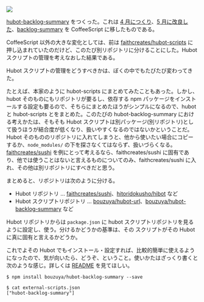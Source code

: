 ![](http://img.bouzuya.net/2014-07-10.png)

[hubot-backlog-summary][bouzuya/hubot-backlog-summary] をつくった。これは [4 月につくり][2014-04-21]、[5 月に改良した][2014-05-02]、[backlog-summary][backlog-summary] を CoffeeScript に移したものである。

CoffeeScript 以外の大きな変化としては、前は [faithcreates/hubot-scripts][] に押し込まれていたのだけど、このたび別リポジトリに分けることにした。Hubot スクリプトの管理を考えなおした結果である。

Hubot スクリプトの管理をどうすべきかは、ぼくの中でもたびたび変わってきた。

たとえば、本家のように hubot-scripts にまとめてみたこともあった。しかし、hubot そのものにもリポジトリが要るし、依存する npm パッケージをインストールする設定も要るので、そちらにまとめたほうがシンプルになるので、hubot と hubot-scripts とをまとめた。このたびの hubot-backlog-summary における考えかたは、そもそも Hubot スクリプトは別パッケージ(別リポジトリ)として扱うほうが結合度が低くなり、扱いやすくなるのではないかということだ。Hubot そのもののリポジトリに入れてしまうと、他から使いたい場合にコピーするか、`node_modules/` の下を探さなくてはならず、扱いづらくなる。[faithcreates/sushi][] を例にとって考えるなら、faithcreates/sushi に固有であり、他では使うことはないと言えるものについてのみ、faithcreates/sushi に入れ、その他は別リポジトリにすべきだと思う。

まとめると、リポジトリは次のように分ける。

- Hubot リポジトリ ... [faithcreates/sushi][]、[hitoridokusho/hibot][] など
- Hubot スクリプトリポジトリ ... [bouzuya/hubot-url][]、[bouzuya/hubot-backlog-summary][] など

Hubot リポジトリからは `package.json` に hubot スクリプトリポジトリを見るように設定し、使う。分けるかどうかの基準は、その スクリプトがその Hubot に真に固有と言えるかどうか。

これでよその Hubot でもインストール・設定すれば、比較的簡単に使えるようになったので、気が向いたら、どうぞ、ということ。使いかたはざっくり書くと次のような感じ。詳しくは [README][bouzuya/hubot-backlog-summary] を見てほしい。

    $ npm install bouzuya/hubot-backlog-summary --save

    $ cat external-scripts.json
    ["hubot-backlog-summary"]

[2014-04-21]: https://blog.bouzuya.net/2014/04/21/
[2014-05-02]: https://blog.bouzuya.net/2014/05/02/
[bouzuya/hubot-backlog-summary]: https://github.com/bouzuya/hubot-backlog-summary
[bouzuya/hubot-url]: https://github.com/bouzuya/hubot-url
[hitoridokusho/hibot]: https://github.com/hitoridokusho/hibot
[faithcreates/hubot-scripts]: https://github.com/faithcreates/hubot-scripts
[faithcreates/sushi]: https://github.com/faithcreates/sushi
[backlog-summary]: https://github.com/faithcreates/hubot-scripts/blob/master/src/scripts/backlog-summary.js
